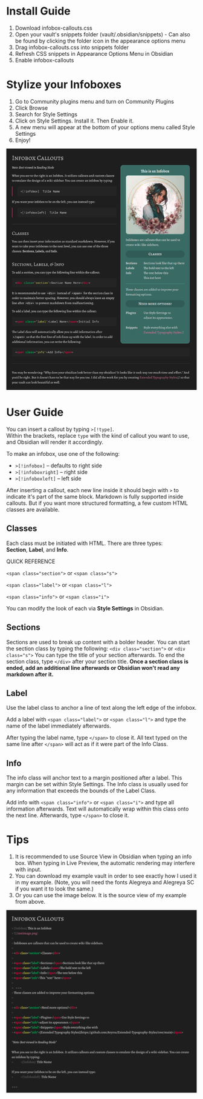 # Install Guide
1. Download infobox-callouts.css
2. Open your vault's snippets folder (vault/.obsidian/snippets) - Can also be found by clicking the folder icon in the appearance options menu
3. Drag infobox-callouts.css into snippets folder
4. Refresh CSS snippets in Appearance Options Menu in Obsidian
5. Enable infobox-callouts

# Stylize your Infoboxes
1. Go to Community plugins menu and turn on Community Plugins
2. Click Browse
3. Search for Style Settings
4. Click on Style Settings. Install it. Then Enable it.
5. A new menu will appear at the bottom of your options menu called Style Settings
6. Enjoy!

![](Infobox%20Callouts%20Example%20Vault/Files/Screenshot.png)


# User Guide

You can insert a callout by typing `>[!type]`.  
Within the brackets, replace `type` with the kind of callout you want to use, and Obsidian will render it accordingly.

To make an infobox, use one of the following:
- `>[!infobox]` – defaults to right side
- `>[!infoboxright]` – right side  
- `>[!infoboxleft]` – left side  

After inserting a callout, each new line inside it should begin with `>` to indicate it's part of the same block.
Markdown is fully supported inside callouts. But if you want more structured formatting, a few custom HTML classes are available.

## Classes
Each class must be initiated with HTML. There are three types:  
**Section**, **Label**, and **Info**.

QUICK REFERENCE

`<span class="section">` or `<span class="s">`

`<span class="label">` or `<span class="l">`

`<span class="info">` or `<span class="i">`

You can modify the look of each via **Style Settings** in Obsidian.

## Sections
Sections are used to break up content with a bolder header.
You can start the section class by typing the following: `<div class="section">` or `<div class="s">`
You can type the title of your section afterwards. To end the section class, type `</div>` after your section title. **Once a section class is ended, add an additional line afterwards or Obsidian won't read any markdown after it.**


## Label
Use the label class to anchor a line of text along the left edge of the infobox.

Add a label with `<span class="label">` or `<span class="l">` and type the name of the label immediately afterwards.

After typing the label name, type `</span>` to close it. All text typed on the same line after `</span>` will act as if it were part of the Info Class.

## Info
The info class will anchor text to a margin positioned after a label. This margin can be set within Style Settings. The Info class is usually used for any information that exceeds the bounds of the Label Class.

Add info with `<span class="info">` or `<span class="i">` and type all information afterwards. Text will automatically wrap within this class onto the next line. Afterwards, type `</span>` to close it.

# Tips
1. It is recommended to use Source View in Obsidian when typing an info box. When typing in Live Preview, the automatic rendering may interfere with input.
2. You can download my example vault in order to see exactly how I used it in my example. (Note, you will need the fonts Alegreya and Alegreya SC if you want it to look the same.)
3. Or you can use the image below. It is the source view of my example from above.

![](Other/MarkdownExample.png)
